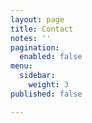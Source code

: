 ```yaml
---
layout: page
title: Contact
notes: ''
pagination:
  enabled: false
menu:
  sidebar:
    weight: 3
published: false

---
```

